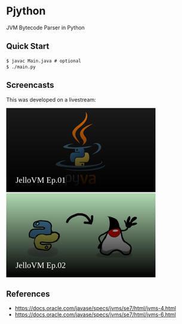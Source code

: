 # Pjython

JVM Bytecode Parser in Python

## Quick Start

```console
$ javac Main.java # optional
$ ./main.py
```

## Screencasts

This was developed on a livestream:

[![episode-01](./thumbnails/thumbnail-01.png)](https://www.youtube.com/watch?v=67FmRyv8jTM)
[![episode-02](./thumbnails/thumbnail-02.png)](https://www.youtube.com/watch?v=anOidUQcv1w)

## References

- https://docs.oracle.com/javase/specs/jvms/se7/html/jvms-4.html
- https://docs.oracle.com/javase/specs/jvms/se7/html/jvms-6.html